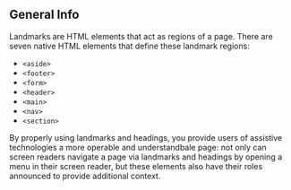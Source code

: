 ## General Info

Landmarks are HTML elements that act as regions of a page. There are seven native HTML elements that define these landmark regions:

- `<aside>`
- `<footer>`
- `<form>`
- `<header>`
- `<main>`
- `<nav>`
- `<section>`

By properly using landmarks and headings, you provide users of assistive technologies a more operable and understandbale page: not only can screen readers navigate a page via landmarks and headings by opening a menu in their screen reader, but these elements also have their roles announced to provide additional context.
